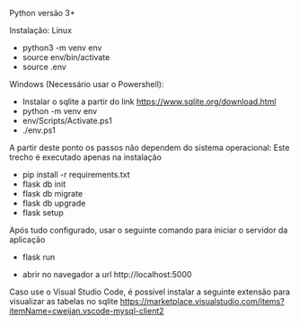 Python versão 3+

Instalação:
Linux
* python3 -m venv env
* source env/bin/activate
* source .env

Windows (Necessário usar o Powershell):
* Instalar o sqlite a partir do link https://www.sqlite.org/download.html
* python -m venv env
* env/Scripts/Activate.ps1
* ./env.ps1

A partir deste ponto os passos não dependem do sistema operacional:
Este trecho é executado apenas na instalação
* pip install -r requirements.txt
* flask db init
* flask db migrate
* flask db upgrade
* flask setup

Após tudo configurado, usar o seguinte comando para iniciar o servidor da aplicação
* flask run

* abrir no navegador a url http://localhost:5000

Caso use o Visual Studio Code, é possível instalar a seguinte extensão para visualizar as tabelas no sqlite
https://marketplace.visualstudio.com/items?itemName=cweijan.vscode-mysql-client2